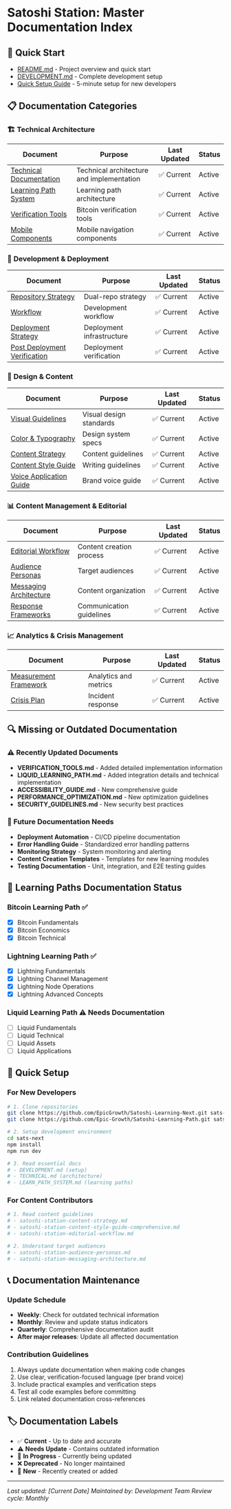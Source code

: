 # Satoshi Station: Master Documentation Index

## 🚀 Quick Start
- [README.md](../README.md) - Project overview and quick start
- [DEVELOPMENT.md](./DEVELOPMENT.md) - Complete development setup
- [Quick Setup Guide](#quick-setup) - 5-minute setup for new developers

## 📋 Documentation Categories

### 🏗️ **Technical Architecture**
| Document | Purpose | Last Updated | Status |
|----------|---------|--------------|--------|
| [Technical Documentation](./TECHNICAL.md) | Technical architecture and implementation | ✅ Current | Active |
| [Learning Path System](./LEARN_PATH_SYSTEM.md) | Learning path architecture | ✅ Current | Active |
| [Verification Tools](./VERIFICATION_TOOLS.md) | Bitcoin verification tools | ✅ Current | Active |
| [Mobile Components](./MOBILE_COMPONENTS.md) | Mobile navigation components | ✅ Current | Active |

### 🚀 **Development & Deployment**
| Document | Purpose | Last Updated | Status |
|----------|---------|--------------|--------|
| [Repository Strategy](./REPOSITORY_STRATEGY.md) | Dual-repo strategy | ✅ Current | Active |
| [Workflow](./WORKFLOW.md) | Development workflow | ✅ Current | Active |
| [Deployment Strategy](./DEPLOYMENT_STRATEGY.md) | Deployment infrastructure | ✅ Current | Active |
| [Post Deployment Verification](./POST_DEPLOYMENT_VERIFICATION.md) | Deployment verification | ✅ Current | Active |

### 🎨 **Design & Content**
| Document | Purpose | Last Updated | Status |
|----------|---------|--------------|--------|
| [Visual Guidelines](./VISUAL_GUIDELINES.md) | Visual design standards | ✅ Current | Active |
| [Color & Typography](./COLOR_TYPOGRAPHY_UPDATE.md) | Design system specs | ✅ Current | Active |
| [Content Strategy](./CONTENT_STRATEGY.md) | Content guidelines | ✅ Current | Active |
| [Content Style Guide](./CONTENT_STYLE_GUIDE.md) | Writing guidelines | ✅ Current | Active |
| [Voice Application Guide](./VOICE_APPLICATION_GUIDE.md) | Brand voice guide | ✅ Current | Active |

### 📊 **Content Management & Editorial**
| Document | Purpose | Last Updated | Status |
|----------|---------|--------------|--------|
| [Editorial Workflow](./EDITORIAL_WORKFLOW.md) | Content creation process | ✅ Current | Active |
| [Audience Personas](./AUDIENCE_PERSONAS.md) | Target audiences | ✅ Current | Active |
| [Messaging Architecture](./MESSAGING_ARCHITECTURE.md) | Content organization | ✅ Current | Active |
| [Response Frameworks](./RESPONSE_FRAMEWORKS.md) | Communication guidelines | ✅ Current | Active |

### 📈 **Analytics & Crisis Management**
| Document | Purpose | Last Updated | Status |
|----------|---------|--------------|--------|
| [Measurement Framework](./MEASUREMENT_FRAMEWORK.md) | Analytics and metrics | ✅ Current | Active |
| [Crisis Plan](./CRISIS_PLAN.md) | Incident response | ✅ Current | Active |

## 🔍 **Missing or Outdated Documentation**

### ⚠️ Recently Updated Documents
- **VERIFICATION_TOOLS.md** - Added detailed implementation information
- **LIQUID_LEARNING_PATH.md** - Added integration details and technical implementation
- **ACCESSIBILITY_GUIDE.md** - New comprehensive guide
- **PERFORMANCE_OPTIMIZATION.md** - New optimization guidelines
- **SECURITY_GUIDELINES.md** - New security best practices

### 📝 Future Documentation Needs
- **Deployment Automation** - CI/CD pipeline documentation
- **Error Handling Guide** - Standardized error handling patterns
- **Monitoring Strategy** - System monitoring and alerting
- **Content Creation Templates** - Templates for new learning modules
- **Testing Documentation** - Unit, integration, and E2E testing guides

## 🎯 **Learning Paths Documentation Status**

### Bitcoin Learning Path ✅
- [x] Bitcoin Fundamentals
- [x] Bitcoin Economics  
- [x] Bitcoin Technical

### Lightning Learning Path ✅
- [x] Lightning Fundamentals
- [x] Lightning Channel Management
- [x] Lightning Node Operations
- [x] Lightning Advanced Concepts

### Liquid Learning Path ⚠️ **Needs Documentation**
- [ ] Liquid Fundamentals
- [ ] Liquid Technical
- [ ] Liquid Assets
- [ ] Liquid Applications

## 🔧 **Quick Setup**

### For New Developers
```bash
# 1. Clone repositories
git clone https://github.com/EpicGrowth/Satoshi-Learning-Next.git sats-next
git clone https://github.com/Epic-Growth/Satoshi-Learning-Path.git sats-production

# 2. Setup development environment
cd sats-next
npm install
npm run dev

# 3. Read essential docs
# - DEVELOPMENT.md (setup)
# - TECHNICAL.md (architecture)
# - LEARN_PATH_SYSTEM.md (learning paths)
```

### For Content Contributors
```bash
# 1. Read content guidelines
# - satoshi-station-content-strategy.md
# - satoshi-station-content-style-guide-comprehensive.md
# - satoshi-station-editorial-workflow.md

# 2. Understand target audiences
# - satoshi-station-audience-personas.md
# - satoshi-station-messaging-architecture.md
```

## 📞 **Documentation Maintenance**

### Update Schedule
- **Weekly**: Check for outdated technical information
- **Monthly**: Review and update status indicators
- **Quarterly**: Comprehensive documentation audit
- **After major releases**: Update all affected documentation

### Contribution Guidelines
1. Always update documentation when making code changes
2. Use clear, verification-focused language (per brand voice)
3. Include practical examples and verification steps
4. Test all code examples before committing
5. Link related documentation cross-references

## 🏷️ **Documentation Labels**

- ✅ **Current** - Up to date and accurate
- ⚠️ **Needs Update** - Contains outdated information
- 🚧 **In Progress** - Currently being updated
- ❌ **Deprecated** - No longer maintained
- 📝 **New** - Recently created or added

---

*Last updated: [Current Date]*
*Maintained by: Development Team*
*Review cycle: Monthly*